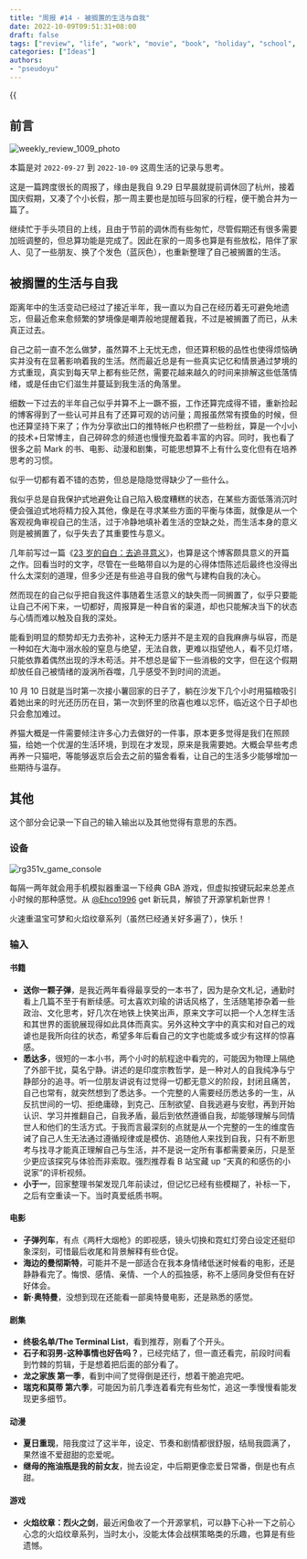 ```yaml
---
title: "周报 #14 - 被搁置的生活与自我"
date: 2022-10-09T09:51:31+08:00
draft: false
tags: ["review", "life", "work", "movie", "book", "holiday", "school", "memory", "game", "cat", "ego"]
categories: ["Ideas"]
authors:
- "pseudoyu"
---
```


{{<audio src="audios/here_after_us.mp3" caption="《后来的我们 - 五月天》" >}}

## 前言

![weekly_review_1009_photo](https://pseudoyu.oss-cn-hangzhou.aliyuncs.com/images/weekly_review_1009_photo.png)

本篇是对 `2022-09-27` 到 `2022-10-09` 这周生活的记录与思考。

这是一篇跨度很长的周报了，缘由是我自 9.29 日早晨就提前调休回了杭州，接着国庆假期，又凑了个小长假，那一周主要也是加班与回家的行程，便干脆合并为一篇了。

继续忙于手头项目的上线，且由于节前的调休而有些匆忙，尽管假期还有很多需要加班调整的，但总算功能是完成了。因此在家的一周多也算是有些放松，陪伴了家人、见了一些朋友、换了个发色（蓝灰色），也重新整理了自己被搁置的生活。

## 被搁置的生活与自我

距离年中的生活变动已经过了接近半年，我一直以为自己在经历着无可避免地遗忘，但最近愈来愈频繁的梦境像是嘲弄般地提醒着我，不过是被搁置了而已，从未真正过去。

自己之前一直不怎么做梦，虽然算不上无忧无虑，但还算积极的品性也使得烦恼确实并没有在显著影响着我的生活。然而最近总是有一些真实记忆和情景通过梦境的方式重现，真实到每天早上都有些茫然，需要花越来越久的时间来排解这些低落情绪，或是任由它们滋生并蔓延到我生活的角落里。

细数一下过去的半年自己似乎并算不上一蹶不振，工作还算完成得不错，重新捡起的博客得到了一些认可并且有了还算可观的访问量；周报虽然常有摸鱼的时候，但也还算坚持下来了；作为分享欲出口的推特帐户也积攒了一些粉丝，算是一个小小的技术+日常博主，自己碎碎念的频道也慢慢充盈着丰富的内容。同时，我也看了很多之前 Mark 的书、电影、动漫和剧集，可能思想算不上有什么变化但有在培养思考的习惯。

似乎一切都有着不错的态势，但总是隐隐觉得缺少了一些什么。

我似乎总是自我保护式地避免让自己陷入极度糟糕的状态，在某些方面低落消沉时便会强迫式地将精力投入其他，像是在寻求某些方面的平衡与体面，就像是从一个客观视角审视自己的生活，过于冷静地填补着生活的空缺之处，而生活本身的意义则是被搁置了，似乎失去了其重要性与意义。

几年前写过一篇《[23 岁的自白：去追寻意义](https://www.pseudoyu.com/zh/2020/06/06/yearly_review_23/)》，也算是这个博客颇具意义的开篇之作。回看当时的文字，尽管在一些略带自以为是的心得体悟陈述后最终也没得出什么太深刻的道理，但多少还是有些追寻自我的傲气与建构自我的决心。

然而现在的自己似乎把自我这件事随着生活意义的缺失而一同搁置了，似乎只要能让自己不闲下来，一切都好，周报算是一种自省的渠道，却也只能解决当下的状态与心情而难以触及自我的深处。

能看到明显的颓势却无力去弥补，这种无力感并不是主观的自我麻痹与纵容，而是一种如在大海中溺水般的窒息与绝望，无法自救，更难以指望他人，看不见灯塔，只能依靠着偶然出现的浮木苟活。并不想总是留下一些消极的文字，但在这个假期却放任自己被情绪的漩涡所吞噬，几乎感受不到时间的流逝。

10 月 10 日就是当时第一次接小薯回家的日子了，躺在沙发下几个小时用猫粮吸引着她出来的时光还历历在目，第一次到怀里的欣喜也难以忘怀，临近这个日子却也只会愈加难过。

养猫大概是一件需要倾注许多心力去做好的一件事，原本更多觉得是我们在照顾猫，给她一个优渥的生活环境，到现在才发现，原来是我需要她。大概会早些考虑再养一只猫吧，等能够返京后会去之前的猫舍看看，让自己的生活多少能够增加一些期待与温存。

## 其他

这个部分会记录一下自己的输入输出以及其他觉得有意思的东西。

### 设备

![rg351v_game_console](https://pseudoyu.oss-cn-hangzhou.aliyuncs.com/images/rg351v_game_console.jpeg)

每隔一两年就会用手机模拟器重温一下经典 GBA 游戏，但虚拟按键玩起来总差点小时候的那种感觉。从
[@Ehco1996](https://twitter.com/Ehco1996) get 新玩具，解锁了开源掌机新世界！

火速重温宝可梦和火焰纹章系列（虽然已经通关好多遍了），快乐！

### 输入

#### 书籍

- **送你一颗子弹**，是我近两年看得最享受的一本书了，因为是杂文札记，通勤时看上几篇不至于有断续感。可太喜欢刘瑜的讲话风格了，生活随笔掺杂着一些政治、文化思考，好几次在地铁上快笑出声，原来文字可以把一个人怎样生活和其世界的面貌展现得如此具体而真实。另外这种文字中的真实和对自己的戏谑也是我所向往的状态，希望多年后看自己的文字也能或多或少有这样的惊喜感。
- **悉达多**，很短的一本小书，两个小时的航程途中看完的，可能因为物理上隔绝了外部干扰，莫名宁静。讲述的是印度宗教哲学，是一种对人的自我纯净与宁静部分的追寻。听一位朋友讲说有过觉得一切都无意义的阶段，封闭且痛苦，自己也常有，就突然想到了悉达多。一个完整的人需要经历悉达多的一生，从反抗世间的一切、拒绝庸碌，到克己、压制欲望、自我逃避与安慰，再到开始认识、学习并推翻自己，自我矛盾，最后到依然遵循自我，却能够理解与同情世人和他们的生活方式。于我而言最深刻的点就是从一个完整的一生的维度告诫了自己人生无法通过遵循规律或是模仿、追随他人来找到自我，只有不断思考与找寻才能真正理解自己与生活，并不是说一定所有事都需要亲历，只是至少更应该探究与体验而非索取。强烈推荐看 B 站宝藏 up “天真的和感伤的小说家”的评析视频。
- **小于一**，回家整理书架发现几年前读过，但记忆已经有些模糊了，补标一下，之后有空重读一下。当时真爱纸质书啊。

#### 电影

- **子弹列车**，有点《两杆大烟枪》的即视感，镜头切换和霓虹灯旁白设定还挺印象深刻，可惜最后收尾和背景解释有些仓促。
- **海边的曼彻斯特**，可能并不是一部适合在我本身情绪低迷时候看的电影，还是静静看完了。悔恨、感情、亲情、一个人的孤独感，称不上感同身受但有在好好体会。
- **新·奥特曼**，没想到现在还能看一部奥特曼电影，还是熟悉的感觉。

#### 剧集

- **终极名单/The Terminal List**，看到推荐，刚看了个开头。
- **石子和羽男-这种事情也好告吗？**，已经完结了，但一直还看完，前段时间看到竹棘的剪辑，于是想着把后面的部分看了。
- **龙之家族 第一季**，看到中间了觉得倒是还行，想着干脆追完吧。
- **瑞克和莫蒂 第六季**，可能因为前几季连着看完有些匆忙，追这一季慢慢看能发现更多细节。

#### 动漫

- **夏日重现**，陪我度过了这半年，设定、节奏和剧情都很舒服，结局我圆满了，果然谁不爱甜甜的恋爱呢。
- **继母的拖油瓶是我的前女友**，抛去设定，中后期更像恋爱日常番，倒是也有点甜。

#### 游戏

- **火焰纹章：烈火之剑**，最近闲鱼收了一个开源掌机，可以静下心补一下之前心心念的火焰纹章系列，当时太小，没能太体会战棋策略类的乐趣，也算是有些遗憾。
